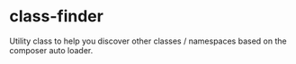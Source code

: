 # class-finder
Utility class to help you discover other classes / namespaces based on the composer auto loader.
